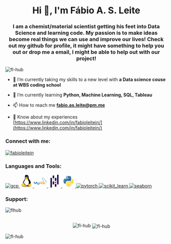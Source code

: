 <h1 align="center">Hi 👋, I'm Fábio A. S. Leite</h1>
<h3 align="center">I am a chemist/material scientist getting his feet into Data Science and learning code. My passion is to make ideas become real things we can use and improve our lives! Check out my github for profile, it might have something to help you out or drop me a email, I might be able to help out with our project! </h3>

<p align="left"> <img src="https://komarev.com/ghpvc/?username=fl-hub&label=Profile%20views&color=0e75b6&style=flat" alt="fl-hub" /> </p>

- 🔭 I’m currently taking my skills to a new level with **a Data science couse at WBS coding school**

- 🌱 I’m currently learning **Python, Machine Learning, SQL, Tableau**

- 📫 How to reach me **fabio.as.leite@pm.me**

- 📄 Know about my experiences [https://www.linkedin.com/in/fabioleitein/](https://www.linkedin.com/in/fabioleitein/)

<h3 align="left">Connect with me:</h3>
<p align="left">
<a href="https://linkedin.com/in/fabioleitein" target="blank"><img align="center" src="https://raw.githubusercontent.com/rahuldkjain/github-profile-readme-generator/master/src/images/icons/Social/linked-in-alt.svg" alt="fabioleitein" height="30" width="40" /></a>
</p>

<h3 align="left">Languages and Tools:</h3>
<p align="left"> <a href="https://cloud.google.com" target="_blank" rel="noreferrer"> <img src="https://www.vectorlogo.zone/logos/google_cloud/google_cloud-icon.svg" alt="gcp" width="40" height="40"/> </a> <a href="https://www.linux.org/" target="_blank" rel="noreferrer"> <img src="https://raw.githubusercontent.com/devicons/devicon/master/icons/linux/linux-original.svg" alt="linux" width="40" height="40"/> </a> <a href="https://www.mysql.com/" target="_blank" rel="noreferrer"> <img src="https://raw.githubusercontent.com/devicons/devicon/master/icons/mysql/mysql-original-wordmark.svg" alt="mysql" width="40" height="40"/> </a> <a href="https://pandas.pydata.org/" target="_blank" rel="noreferrer"> <img src="https://raw.githubusercontent.com/devicons/devicon/2ae2a900d2f041da66e950e4d48052658d850630/icons/pandas/pandas-original.svg" alt="pandas" width="40" height="40"/> </a> <a href="https://www.python.org" target="_blank" rel="noreferrer"> <img src="https://raw.githubusercontent.com/devicons/devicon/master/icons/python/python-original.svg" alt="python" width="40" height="40"/> </a> <a href="https://pytorch.org/" target="_blank" rel="noreferrer"> <img src="https://www.vectorlogo.zone/logos/pytorch/pytorch-icon.svg" alt="pytorch" width="40" height="40"/> </a> <a href="https://scikit-learn.org/" target="_blank" rel="noreferrer"> <img src="https://upload.wikimedia.org/wikipedia/commons/0/05/Scikit_learn_logo_small.svg" alt="scikit_learn" width="40" height="40"/> </a> <a href="https://seaborn.pydata.org/" target="_blank" rel="noreferrer"> <img src="https://seaborn.pydata.org/_images/logo-mark-lightbg.svg" alt="seaborn" width="40" height="40"/> </a> </p>

<h3 align="left">Support:</h3>
<p><a href="https://ko-fi.com/flhub"> <img align="left" src="https://cdn.ko-fi.com/cdn/kofi3.png?v=3" height="50" width="210" alt="flhub" /></a></p><br><br>

<p><img align="left" src="https://github-readme-stats.vercel.app/api/top-langs?username=fl-hub&show_icons=true&locale=en&layout=compact" alt="fl-hub" /></p>

<p>&nbsp;<img align="center" src="https://github-readme-stats.vercel.app/api?username=fl-hub&show_icons=true&locale=en" alt="fl-hub" /></p>

<p><img align="center" src="https://github-readme-streak-stats.herokuapp.com/?user=fl-hub&" alt="fl-hub" /></p>

